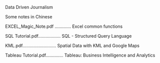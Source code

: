 Data Driven Journalism

Some notes in Chinese

EXCEL_Magic_Note.pdf ............. Excel common functions

SQL Tutorial.pdf.................. SQL - Structured Query Language

KML.pdf........................... Spatial Data with KML and Google Maps

Tableau Tutorial.pdf.............. Tableau: Business Intelligence and Analytics
